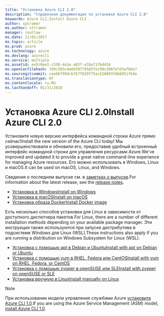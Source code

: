 ```yaml
---
title: "Установка Azure CLI 2.0"
description: "Справочная документация по установке Azure CLI 2.0"
keywords: Azure CLI,Install Azure CLI
author: sptramer
ms.author: sttramer
manager: routlaw
ms.date: 11/01/2017
ms.topic: article
ms.prod: azure
ms.technology: azure
ms.devlang: azurecli
ms.service: multiple
ms.assetid: ea5c0ee1-c530-4a1e-a83f-e1be71f6d416
ms.openlocfilehash: 7d9c503c4e66f07795d5fec99c206fe7d3afb6a7
ms.sourcegitcommit: cae66f994cb7b7f829f75ac528093fdb6851f64e
ms.translationtype: HT
ms.contentlocale: ru-RU
ms.lasthandoff: 01/31/2018
---
```

# <a name="install-azure-cli-20"></a><span data-ttu-id="11f05-104">Установка Azure CLI 2.0</span><span class="sxs-lookup"><span data-stu-id="11f05-104">Install Azure CLI 2.0</span></span>

<span data-ttu-id="11f05-105">Установите новую версию интерфейса командной строки Azure прямо сейчас!</span><span class="sxs-lookup"><span data-stu-id="11f05-105">Install the new version of the Azure CLI today!</span></span>
<span data-ttu-id="11f05-106">Мы усовершенствовали и обновили его, предоставив удобный встроенный интерфейс командной строки для управления ресурсами Azure.</span><span class="sxs-lookup"><span data-stu-id="11f05-106">We've improved and updated it to provide a great native command-line experience for managing Azure resources.</span></span>
<span data-ttu-id="11f05-107">Его можно использовать в Windows, Linux и macOS.</span><span class="sxs-lookup"><span data-stu-id="11f05-107">It can be used on macOS, Linux, and Windows.</span></span>

<span data-ttu-id="11f05-108">Сведения о последнем выпуске см. в [заметках о выпуске](release-notes-azure-cli.md).</span><span class="sxs-lookup"><span data-stu-id="11f05-108">For information about the latest release, see the [release notes](release-notes-azure-cli.md).</span></span>

* [<span data-ttu-id="11f05-109">Установка в Windows</span><span class="sxs-lookup"><span data-stu-id="11f05-109">Install on Windows</span></span>](install-azure-cli-windows.md)
* [<span data-ttu-id="11f05-110">Установка в macOS</span><span class="sxs-lookup"><span data-stu-id="11f05-110">Install on macOS</span></span>](install-azure-cli-macos.md)
* [<span data-ttu-id="11f05-111">Установка образа Docker</span><span class="sxs-lookup"><span data-stu-id="11f05-111">Install Docker image</span></span>](install-azure-cli-docker.md)

<span data-ttu-id="11f05-112">Есть несколько способов установки для Linux в зависимости от доступного диспетчера пакетов.</span><span class="sxs-lookup"><span data-stu-id="11f05-112">For Linux, there are a number of different installation methods depending on your available package manager.</span></span> <span data-ttu-id="11f05-113">Эти инструкции также используются при запуске дистрибутива в подсистеме Windows для Linux (WSL).</span><span class="sxs-lookup"><span data-stu-id="11f05-113">These instructions also apply if you are running a distribution on Windows Subsystem for Linux (WSL).</span></span>

* [<span data-ttu-id="11f05-114">Установка с помощью apt в Debian и Ubuntu</span><span class="sxs-lookup"><span data-stu-id="11f05-114">Install with apt on Debian or Ubuntu</span></span>](install-azure-cli-apt.md)
* [<span data-ttu-id="11f05-115">Установка с помощью yum в RHEL, Fedora или CentOS</span><span class="sxs-lookup"><span data-stu-id="11f05-115">Install with yum on RHEL, Fedora, or CentOS </span></span>](install-azure-cli-yum.md)
* [<span data-ttu-id="11f05-116">Установка с помощью zypper в openSUSE или SLE</span><span class="sxs-lookup"><span data-stu-id="11f05-116">Install with zypper on openSUSE or SLE </span></span>](install-azure-cli-zypper.md)
* [<span data-ttu-id="11f05-117">Установка вручную в Linux</span><span class="sxs-lookup"><span data-stu-id="11f05-117">Install manually on Linux</span></span>](install-azure-cli-linux.md)

> [!NOTE]
> <span data-ttu-id="11f05-118">При использовании модели управления службами Azure [установите Azure CLI 1.0](/azure/cli-install-nodejs).</span><span class="sxs-lookup"><span data-stu-id="11f05-118">If you are using the Azure Service Management (ASM) model, [install Azure CLI 1.0](/azure/cli-install-nodejs).</span></span>

